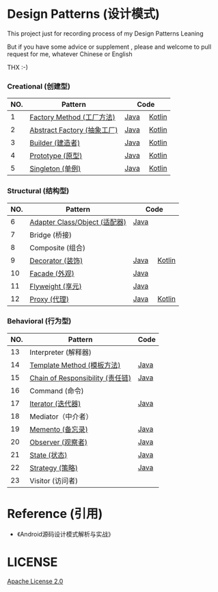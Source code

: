 # Design Patterns (设计模式)

This project just for recording process of my Design Patterns Leaning

But if you have some advice or supplement , please and welcome to pull request for me, whatever Chinese or English

THX :-)

### Creational (创建型)

NO. |         Pattern         | Code
----|-------------------------|-----
 1  | [Factory Method (工厂方法)](https://github.com/InnoFang/DesignPatterns/tree/master/src/io/innofang/factory_method) | [Java](https://github.com/InnoFang/DesignPatterns/tree/master/src/io/innofang/factory_method/example/java) &nbsp;&nbsp;&nbsp; [Kotlin](https://github.com/InnoFang/DesignPatterns/tree/master/src/io/innofang/factory_method/example/kotlin)
2   | [Abstract Factory (抽象工厂)](https://github.com/InnoFang/DesignPatterns/tree/master/src/io/innofang/abstract_factory)|[Java](https://github.com/InnoFang/DesignPatterns/tree/master/src/io/innofang/abstract_factory/example/java) &nbsp;&nbsp;&nbsp; [Kotlin](https://github.com/InnoFang/DesignPatterns/tree/master/src/io/innofang/abstract_factory/example/kotlin)
3   | [Builder (建造者)](https://github.com/InnoFang/DesignPatterns/tree/master/src/io/innofang/builder)|[Java](https://github.com/InnoFang/DesignPatterns/tree/master/src/io/innofang/builder/example/java) &nbsp;&nbsp;&nbsp; [Kotlin](https://github.com/InnoFang/DesignPatterns/tree/master/src/io/innofang/builder/example/kotlin)
4   | [Prototype (原型)](https://github.com/InnoFang/DesignPatterns/tree/master/src/io/innofang/prototype)|[Java](https://github.com/InnoFang/DesignPatterns/tree/master/src/io/innofang/prototype/example/java) &nbsp;&nbsp;&nbsp; [Kotlin](https://github.com/InnoFang/DesignPatterns/tree/master/src/io/innofang/prototype/example/kotlin)
5   | [Singleton (单例)](https://github.com/InnoFang/DesignPatterns/tree/master/src/io/innofang/singleton)|[Java](https://github.com/InnoFang/DesignPatterns/tree/master/src/io/innofang/singleton/example/java) &nbsp;&nbsp;&nbsp; [Kotlin](https://github.com/InnoFang/DesignPatterns/tree/master/src/io/innofang/singleton/example/kotlin)


### Structural (结构型)

NO. |         Pattern         | Code
----|-------------------------|-----
6   | [Adapter Class/Object (适配器)](https://github.com/InnoFang/DesignPatterns/tree/master/src/io/innofang/adapter) | [Java](https://github.com/InnoFang/DesignPatterns/tree/master/src/io/innofang/adapter/example)
7   | Bridge (桥接)           | &nbsp;
8   | Composite (组合)         | &nbsp;
9   | [Decorator (装饰)](https://github.com/InnoFang/DesignPatterns/tree/master/src/io/innofang/decorator) | [Java](https://github.com/InnoFang/DesignPatterns/tree/master/src/io/innofang/decorator/example/java) &nbsp;&nbsp;&nbsp; [Kotlin](https://github.com/InnoFang/DesignPatterns/tree/master/src/io/innofang/decorator/example/kotlin)
10  | [Facade (外观)](https://github.com/InnoFang/DesignPatterns/tree/master/src/io/innofang/facade) | [Java](https://github.com/InnoFang/DesignPatterns/tree/master/src/io/innofang/facade/example)
11  | [Flyweight (享元)](https://github.com/InnoFang/DesignPatterns/tree/master/src/io/innofang/flyweight) | [Java](https://github.com/InnoFang/DesignPatterns/tree/master/src/io/innofang/flyweight/example)
12  | [Proxy (代理)](https://github.com/InnoFang/DesignPatterns/tree/master/src/io/innofang/proxy) | [Java](https://github.com/InnoFang/DesignPatterns/tree/master/src/io/innofang/proxy/example/java) &nbsp;&nbsp;&nbsp; [Kotlin](https://github.com/InnoFang/DesignPatterns/tree/master/src/io/innofang/proxy/example/kotlin)

### Behavioral (行为型)

NO. |         Pattern         | Code
----|-------------------------|-----
13  | Interpreter (解释器) |  &nbsp;
14  | [Template Method (模板方法)](https://github.com/InnoFang/DesignPatterns/tree/master/src/io/innofang/template_method) | [Java](https://github.com/InnoFang/DesignPatterns/tree/master/src/io/innofang/template_method/example)
15  | [Chain of Responsibility (责任链)](https://github.com/InnoFang/DesignPatterns/tree/master/src/io/innofang/chain_of_responsibility) | [Java](https://github.com/InnoFang/DesignPatterns/tree/master/src/io/innofang/chain_of_responsibility/example)
16  | Command (命令) | &nbsp;
17  | [Iterator (迭代器)](https://github.com/InnoFang/DesignPatterns/tree/master/src/io/innofang/iterator) | [Java](https://github.com/InnoFang/DesignPatterns/tree/master/src/io/innofang/iterator/example)
18  | Mediator（中介者） | &nbsp;
19  | [Memento (备忘录)](https://github.com/InnoFang/DesignPatterns/tree/master/src/io/innofang/memento) | [Java](https://github.com/InnoFang/DesignPatterns/tree/master/src/io/innofang/memento/example)
20  | [Observer (观察者)](https://github.com/InnoFang/DesignPatterns/tree/master/src/io/innofang/observer) | [Java](https://github.com/InnoFang/DesignPatterns/tree/master/src/io/innofang/observer/example)
21  | [State (状态)](https://github.com/InnoFang/DesignPatterns/tree/master/src/io/innofang/state) | [Java](https://github.com/InnoFang/DesignPatterns/tree/master/src/io/innofang/state/example)
22  | [Strategy (策略)](https://github.com/InnoFang/DesignPatterns/tree/master/src/io/innofang/strategy) | [Java](https://github.com/InnoFang/DesignPatterns/tree/master/src/io/innofang/strategy/example)
23  | Visitor (访问者) | &nbsp;

# Reference (引用)

 + 《Android源码设计模式解析与实战》

# LICENSE

   [Apache License 2.0](https://github.com/InnoFang/DesignPatterns/blob/master/LICENSE)
